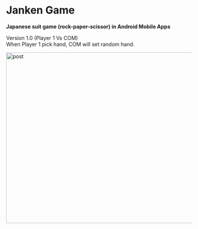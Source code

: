 # Janken Game
<b>Japanese suit game (rock-paper-scissor) in Android Mobile Apps</b> </p>
Version 1.0 (Player 1 Vs COM)</br>
When Player 1 pick hand, COM will set random hand.</p>
<img width="838" height="464" alt="post" src="https://user-images.githubusercontent.com/25278449/169700390-15c6c27b-de46-41cd-ba8f-0bd7c3d67da3.png">
